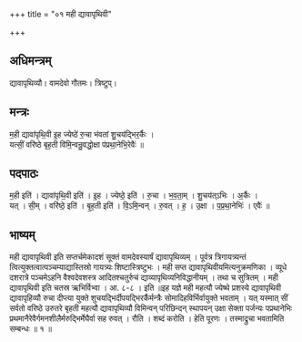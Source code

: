 +++
title = "०१ मही द्यावापृथिवी"

+++
## अधिमन्त्रम्
द्यावापृथिव्यौ। वामदेवो गौतमः। त्रिष्टुप्।

## मन्त्रः
म॒ही द्यावा॑पृथि॒वी इ॒ह ज्येष्ठे॑ रु॒चा भ॑वतां शु॒चय॑द्भिर॒र्कैः ।  
यत्सीं॒ वरि॑ष्ठे बृह॒ती वि॑मि॒न्वन्रु॒वद्धो॒क्षा प॑प्रथा॒नेभि॒रेवैः॑ ॥

## पदपाठः
म॒ही इति॑ । द्यावा॑पृथि॒वी इति॑ । इ॒ह । ज्येष्ठे॒ इति॑ । रु॒चा । भ॒व॒ता॒म् । शु॒चय॑त्ऽभिः । अ॒र्कैः ।  
यत् । सी॒म् । वरि॑ष्ठे॒ इति॑ । बृ॒ह॒ती इति॑ । वि॒ऽमि॒न्वन् । रु॒वत् । ह॒ । उ॒क्षा । प॒प्र॒था॒नेभिः॑ । एवैः॑ ॥

## भाष्यम्
मही द्यावापृथिवी इति सप्तर्चमेकादशं सूक्तं वामदेवस्यार्षं द्यावापृथिव्यम् । पूर्वत्र त्रिगायत्र्यन्तं त्वित्युक्तत्वात्पञ्चम्याद्यास्तिस्रो गायत्र्यः शिष्टास्त्रिष्टुभः । मही सप्त द्यावापृथिवीयमित्यनुक्रमणिका । व्यूधे दशरात्रे पञ्चमेऽहनि वैश्वदेवशस्त्र आदितश्चतुर्रुचं द्याव्यापृथिव्यनिविद्धानीयम् । तथा च सुत्रितम् । मही द्यावापृथिवी इति चतस्र ऋभिर्विभ्वा । आ. ८-८ । इति ॥इह यज्ञे मही महत्यौ ज्येष्थे प्रशस्ये द्यावापृथिवी द्यावापृहिव्यौ रुचा दीप्त्या युक्ते शुचयद्भिर्दीपयद्भिरर्कैर्मन्त्रैः सोमादिहविर्भिर्वायुक्ते भवताम् । यत् यस्मात् सीं सर्वतो वरिष्ठे उरुतरे बृहती महत्यौ द्यावापृथिव्यौ विमिन्वन् परिछिन्दन् स्थापयन् उक्षा सेक्ता पर्जन्यः पप्रथानेभिः प्रथमानैरेवैर्गमनशीलैर्मरुद्भिर्मेघैर्वा सह रुवत् । रौति । शब्दं करोति । हेति पूरणः । तस्माद्रुचा भवतामिति सम्बन्धः ॥ १ ॥